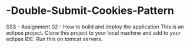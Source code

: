 # -Double-Submit-Cookies-Pattern
SSS - Assignment 02 - How to build and deploy the application
This is an eclipse project. Clone this project to your local machine and add to your eclipse IDE. Run this on tomcat servers.

